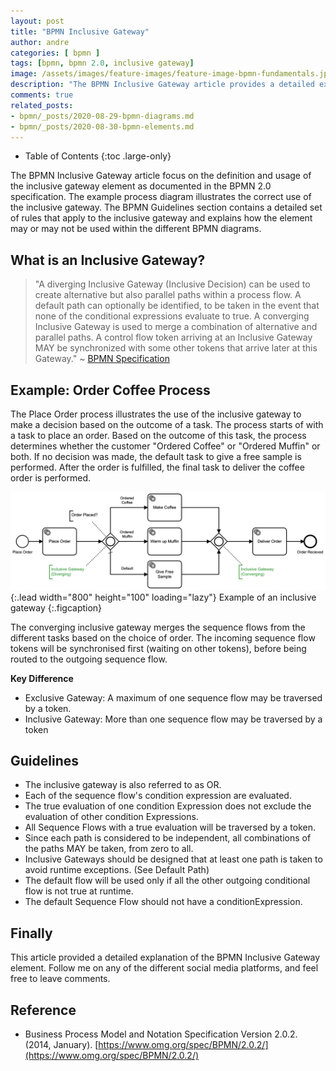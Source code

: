 ```yaml
---
layout: post
title: "BPMN Inclusive Gateway"
author: andre
categories: [ bpmn ]
tags: [bpmn, bpmn 2.0, inclusive gateway]
image: /assets/images/feature-images/feature-image-bpmn-fundamentals.jpg
description: "The BPMN Inclusive Gateway article provides a detailed explanation of the inclusive gateway element, including the BPMN notation, an example diagram and guidelines."
comments: true
related_posts:
- bpmn/_posts/2020-08-29-bpmn-diagrams.md
- bpmn/_posts/2020-08-30-bpmn-elements.md
---
```


- Table of Contents
{:toc .large-only}

The BPMN Inclusive Gateway article focus on the definition and usage of the inclusive gateway element as documented in the
BPMN 2.0 specification. The example process diagram illustrates the correct use of the inclusive gateway. The BPMN
Guidelines section contains a detailed set of rules that apply to the inclusive gateway and explains how the element may
or may not be used within the different BPMN diagrams.

## What is an Inclusive Gateway?
> "A diverging Inclusive Gateway (Inclusive Decision) can be used to create alternative but also parallel paths within a 
> process flow. A default path can optionally be identified, to be taken in the event that none of the conditional 
> expressions evaluate to true. A converging Inclusive Gateway is used to merge a combination of alternative and 
> parallel paths. A control flow token arriving at an Inclusive Gateway MAY be synchronized with some other tokens that 
> arrive later at this Gateway." ~ [BPMN Specification][1]

## Example: Order Coffee Process
The Place Order process illustrates the use of the inclusive gateway to make a decision based on the outcome of a task.
The process starts of with a task to place an order. Based on the outcome of this task, the process determines whether
the customer "Ordered Coffee" or "Ordered Muffin" or both. If no decision was made, the default task to give a free 
sample is performed. After the order is fulfilled, the final task to deliver the coffee order is performed. 

![Inclusive Gateway Example](/assets/images/posts/bpmn-inclusive-gateway/bpmn-inclusive-gateway.png){:.lead width="800" height="100" loading="lazy"}
Example of an inclusive gateway
{:.figcaption}

The converging inclusive gateway merges the sequence flows from the different tasks based on the choice of order. The incoming sequence flow tokens will be synchronised first (waiting on other tokens), before being routed to the outgoing sequence flow.

**Key Difference**
* Exclusive Gateway: A maximum of one sequence flow may be traversed by a token.
* Inclusive Gateway: More than one sequence flow may be traversed by a token 

## Guidelines
* The inclusive gateway is also referred to as OR.
* Each of the sequence flow's condition expression are evaluated.
* The true evaluation of one condition Expression does not exclude the evaluation of other condition Expressions. 
* All Sequence Flows with a true evaluation will be traversed by a token. 
* Since each path is considered to be independent, all combinations of the paths MAY be taken, from zero to all.
* Inclusive Gateways should be designed that at least one path is taken to avoid runtime exceptions. (See Default Path)
* The default flow will be used only if all the other outgoing conditional flow is not true at runtime.
* The default Sequence Flow should not have a conditionExpression. 

## Finally
This article provided a detailed explanation of the BPMN Inclusive Gateway element. Follow me on any of the different
social media platforms, and feel free to leave comments.

## Reference
* Business Process Model and Notation Specification Version 2.0.2. (2014, January). [https://www.omg.org/spec/BPMN/2.0.2/](https://www.omg.org/spec/BPMN/2.0.2/) 

[1]:https://www.omg.org/spec/BPMN/2.0.2/PDF
